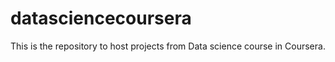datasciencecoursera
===================

This is the repository to host projects from Data science course in Coursera.
